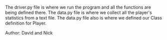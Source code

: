 The driver.py file is where we run the program and all the functions are being defined there.
The data.py file is where we collect all the player's statistics from a text file.
The data.py file also is where we defined our Class definition for Player.


Author: David and Nick